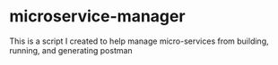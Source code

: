 # microservice-manager
This is a script I created to help manage micro-services from building, running, and generating postman  
